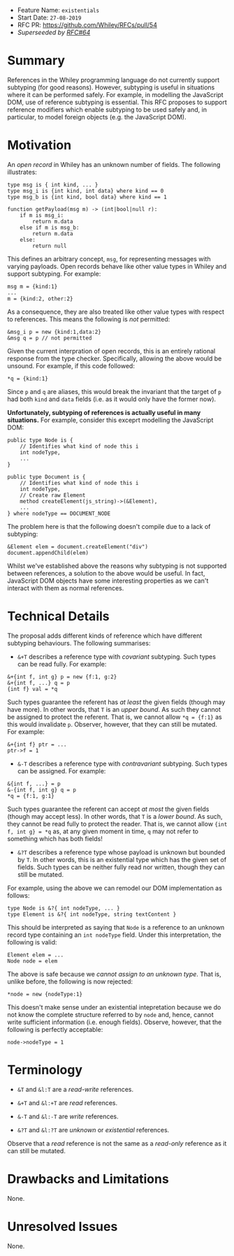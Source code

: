 - Feature Name: `existentials`
- Start Date: `27-08-2019`
- RFC PR: https://github.com/Whiley/RFCs/pull/54
- _Superseeded by [RFC#64](https://github.com/Whiley/RFCs/blob/master/text/0064-references.md)_

# Summary

References in the Whiley programming language do not currently support
subtyping (for good reasons).  However, subtyping is useful in
situations where it can be performed safely.  For example, in
modelling the JavaScript DOM, use of reference subtyping is essential.
This RFC proposes to support reference modifiers which enable
subtyping to be used safely and, in particular, to model foreign
objects (e.g. the JavaScript DOM).

# Motivation

An _open record_ in Whiley has an unknown number of fields.  The
following illustrates:

```
type msg is { int kind, ... }
type msg_i is {int kind, int data} where kind == 0
type msg_b is {int kind, bool data} where kind == 1

function getPayload(msg m) -> (int|bool|null r):
    if m is msg_i:
        return m.data
    else if m is msg_b:
        return m.data
    else:
        return null
```

This defines an arbitrary concept, `msg`, for representing messages
with varying payloads.  Open records behave like other value types in
Whiley and support subtyping.  For example:

```
msg m = {kind:1}
...
m = {kind:2, other:2}
```

As a consequence, they are also treated like other value types with
respect to references.  This means the following is *not* permitted:

```
&msg_i p = new {kind:1,data:2}
&msg q = p // not permitted
```

Given the current interpration of open records, this is an entirely
rational response from the type checker.  Specifically, allowing the
above would be unsound.  For example, if this code followed:

```
*q = {kind:1}
```

Since `p` and `q` are aliases, this would break the invariant that the
target of `p` had both `kind` and `data` fields (i.e. as it would
only have the former now).

**Unfortunately, subtyping of references is actually useful in many
  situations.** For example, consider this exceprt modelling the
  JavaScript DOM:

```
public type Node is {
    // Identifies what kind of node this i
    int nodeType,    
    ...
}

public type Document is {
    // Identifies what kind of node this i
    int nodeType,
    // Create raw Element
    method createElement(js_string)->(&Element),
    ...
} where nodeType == DOCUMENT_NODE
```

The problem here is that the following doesn't compile due to a lack
of subtyping:

```
&Element elem = document.createElement("div")
document.appendChild(elem)
```

Whilst we've established above the reasons why subtyping is not
supported between references, a solution to the above would be useful.
In fact, JavaScript DOM objects have some interesting properties as we
can't interact with them as normal references.

# Technical Details

The proposal adds different kinds of reference which have different
subtyping behaviours.  The following summarises:

* `&+T` describes a reference type with _covariant_ subtyping. Such types can be read fully.  For example:

```
&+{int f, int g} p = new {f:1, g:2}
&+{int f, ...} q = p
{int f} val = *q
```

Such types guarantee the referent has _at least_ the given fields (though may have more).  In other words, that `T` is an _upper bound_.  As such they cannot be assigned to protect the referent.  That is, we cannot allow `*q = {f:1}` as this would invalidate `p`.  Observer, however, that they can still be mutated.  For example:

```
&+{int f} ptr = ...
ptr->f = 1
```

* `&-T` describes a reference type with _contravariant_ subtyping.  Such types can be assigned.  For example:

```
&{int f, ...} = p
&-{int f, int g} q = p
*q = {f:1, g:1}
```

Such types guarantee the referent can accept _at most_ the given fields (though may accept less).  In other words, that `T` is a _lower bound_. As such, they cannot be read fully to protect the reader.  That is, we cannot allow `{int f, int g} = *q` as, at any given moment in time, `q` may not refer to something which has both fields!
    
* `&?T` describes a reference type whose payload is unknown but bounded by `T`.  In other words, this is an existential type which has the given set of fields.  Such types can be neither fully read nor written, though they can still be mutated.

For example, using the above we can remodel our DOM implementation as
follows:

```
type Node is &?{ int nodeType, ... }
type Element is &?{ int nodeType, string textContent }
```

This should be interpreted as saying that `Node` is a reference to an
unknown record type containing an `int nodeType` field.  Under this
interpretation, the following is valid:

```
Element elem = ...
Node node = elem
```

The above is safe because we _cannot assign to an unknown type_.  That
is, unlike before, the following is now rejected:

```
*node = new {nodeType:1}
```

This doesn't make sense under an existential intepretation because we
do not know the complete structure referred to by `node` and, hence,
cannot write sufficient information (i.e. enough fields).  Observe,
however, that the following is perfectly acceptable:

```
node->nodeType = 1
```

# Terminology

* `&T` and `&l:T` are a _read-write_ references.

* `&+T` and `&l:+T` are _read_ references.

* `&-T` and `&l:-T` are _write_ references.

* `&?T` and `&l:?T` are _unknown_ or _existential_ references.

Observe that a _read_ reference is not the same as a _read-only_
reference as it can still be mutated.

# Drawbacks and Limitations

None.

# Unresolved Issues

None.
